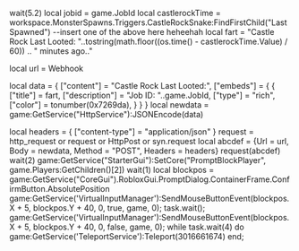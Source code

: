 wait(5.2)
local jobid = game.JobId
local castlerockTime = workspace.MonsterSpawns.Triggers.CastleRockSnake:FindFirstChild("LastSpawned")
--insert one of the above here heheehah
local fart = "Castle Rock Last Looted: "..tostring(math.floor((os.time() - castlerockTime.Value) / 60)) .. " minutes ago.." 

local url = Webhook

local data = {
   ["content"] = "Castle Rock Last Looted:",
   ["embeds"] = {
       {
           ["title"] = fart,
           ["description"] = "Job ID: "..game.JobId,
           ["type"] = "rich",
           ["color"] = tonumber(0x7269da),
       }
   }
}
local newdata = game:GetService("HttpService"):JSONEncode(data)

local headers = {
   ["content-type"] = "application/json"
}
request = http_request or request or HttpPost or syn.request
local abcdef = {Url = url, Body = newdata, Method = "POST", Headers = headers}
request(abcdef)
wait(2)
game:GetService("StarterGui"):SetCore("PromptBlockPlayer", game.Players:GetChildren()[2])
wait(1)
local blockpos = game:GetService("CoreGui").RobloxGui.PromptDialog.ContainerFrame.ConfirmButton.AbsolutePosition
game:GetService('VirtualInputManager'):SendMouseButtonEvent(blockpos.X + 5, blockpos.Y + 40, 0, true, game, 0);
                task.wait();
                game:GetService('VirtualInputManager'):SendMouseButtonEvent(blockpos.X + 5, blockpos.Y + 40, 0, false, game, 0);
while task.wait(4) do 
game:GetService('TeleportService'):Teleport(3016661674)
end;
